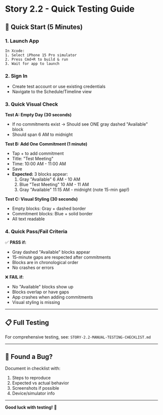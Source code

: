 # Story 2.2 - Quick Testing Guide

## 🚀 Quick Start (5 Minutes)

### 1. Launch App
```
In Xcode:
1. Select iPhone 15 Pro simulator
2. Press Cmd+R to build & run
3. Wait for app to launch
```

### 2. Sign In
- Create test account or use existing credentials
- Navigate to the Schedule/Timeline view

### 3. Quick Visual Check

**Test A: Empty Day (30 seconds)**
- If no commitments exist → Should see ONE gray dashed "Available" block
- Should span 6 AM to midnight

**Test B: Add One Commitment (1 minute)**
- Tap + to add commitment
- Title: "Test Meeting"
- Time: 10:00 AM - 11:00 AM
- Save
- **Expected:** 3 blocks appear:
  1. Gray "Available" 6 AM - 10 AM
  2. Blue "Test Meeting" 10 AM - 11 AM
  3. Gray "Available" 11:15 AM - midnight (note 15-min gap!)

**Test C: Visual Styling (30 seconds)**
- Empty blocks: Gray + dashed border
- Commitment blocks: Blue + solid border
- All text readable

### 4. Quick Pass/Fail Criteria

✅ **PASS if:**
- Gray dashed "Available" blocks appear
- 15-minute gaps are respected after commitments
- Blocks are in chronological order
- No crashes or errors

❌ **FAIL if:**
- No "Available" blocks show up
- Blocks overlap or have gaps
- App crashes when adding commitments
- Visual styling is missing

---

## 📋 Full Testing

For comprehensive testing, see: `STORY-2.2-MANUAL-TESTING-CHECKLIST.md`

---

## 🐛 Found a Bug?

Document in checklist with:
1. Steps to reproduce
2. Expected vs actual behavior
3. Screenshots if possible
4. Device/simulator info

---

**Good luck with testing!** 🎉
